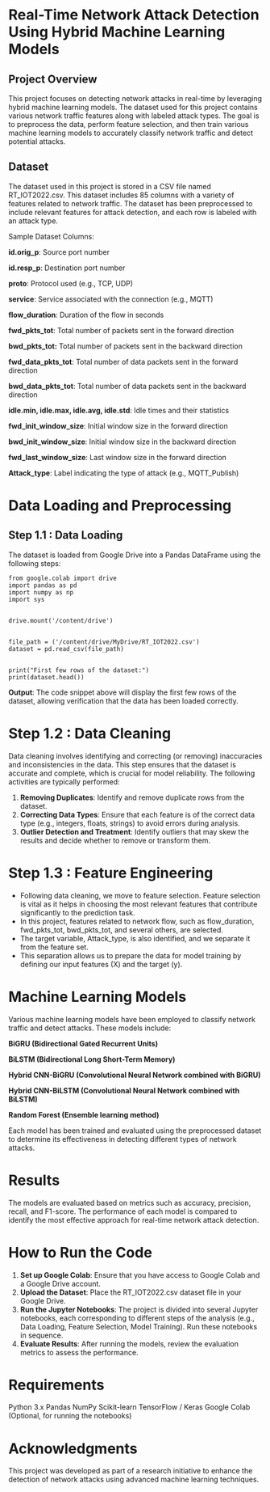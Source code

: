 

# Real-Time Network Attack Detection Using Hybrid Machine Learning Models

## Project Overview
This project focuses on detecting network attacks in real-time by leveraging hybrid machine learning models. The dataset used for this project contains various network traffic features along with labeled attack types. The goal is to preprocess the data, perform feature selection, and then train various machine learning models to accurately classify network traffic and detect potential attacks.

## Dataset
The dataset used in this project is stored in a CSV file named RT_IOT2022.csv. This dataset includes 85 columns with a variety of features related to network traffic. The dataset has been preprocessed to include relevant features for attack detection, and each row is labeled with an attack type.

Sample Dataset Columns:

**id.orig_p**: Source port number

**id.resp_p**: Destination port number

**proto**: Protocol used (e.g., TCP, UDP)

**service**: Service associated with the connection (e.g., MQTT)

**flow_duration**: Duration of the flow in seconds

**fwd_pkts_tot**: Total number of packets sent in the forward direction

**bwd_pkts_tot:** Total number of packets sent in the backward direction

**fwd_data_pkts_tot**: Total number of data packets sent in the forward direction

**bwd_data_pkts_tot**: Total number of data packets sent in the backward direction

**idle.min, idle.max, idle.avg, idle.std**: Idle times and their statistics

**fwd_init_window_size**: Initial window size in the forward direction

**bwd_init_window_size**: Initial window size in the backward direction

**fwd_last_window_size**: Last window size in the forward direction

**Attack_type**: Label indicating the type of attack (e.g., MQTT_Publish)



# Data Loading and Preprocessing

## Step 1.1 : Data Loading

The dataset is loaded from Google Drive into a Pandas DataFrame using the following steps:

```
from google.colab import drive
import pandas as pd
import numpy as np
import sys


drive.mount('/content/drive')


file_path = ('/content/drive/MyDrive/RT_IOT2022.csv')
dataset = pd.read_csv(file_path)


print("First few rows of the dataset:")
print(dataset.head())

```

**Output**: The code snippet above will display the first few rows of the dataset, allowing verification that the data has been loaded correctly.


# Step 1.2 : Data Cleaning
Data cleaning involves identifying and correcting (or removing) inaccuracies and inconsistencies in the data. This step ensures that the dataset is accurate and complete, which is crucial for model reliability. The following activities are typically performed:

1. **Removing Duplicates**: Identify and remove duplicate rows from the dataset.
2. **Correcting Data Types**: Ensure that each feature is of the correct data type (e.g., integers, floats, strings) to avoid errors during analysis.
3. **Outlier Detection and Treatment**: Identify outliers that may skew the results and decide whether to remove or transform them.

# Step 1.3 : Feature Engineering

* Following data cleaning, we move to feature selection. Feature selection is vital as it helps in choosing the most relevant features that contribute significantly to the prediction task. 
* In this project, features related to network flow, such as flow_duration, fwd_pkts_tot, bwd_pkts_tot, and several others, are selected. 
* The target variable, Attack_type, is also identified, and we separate it from the feature set. 
* This separation allows us to prepare the data for model training by defining our input features (X) and the target (y).


# Machine Learning Models
Various machine learning models have been employed to classify network traffic and detect attacks. These models include:

**BiGRU (Bidirectional Gated Recurrent Units)**

**BiLSTM (Bidirectional Long Short-Term Memory)**

**Hybrid CNN-BiGRU (Convolutional Neural Network combined with BiGRU)**

**Hybrid CNN-BiLSTM (Convolutional Neural Network combined with BiLSTM)**

**Random Forest (Ensemble learning method)**


Each model has been trained and evaluated using the preprocessed dataset to determine its effectiveness in detecting different types of network attacks.

# Results
The models are evaluated based on metrics such as accuracy, precision, recall, and F1-score. The performance of each model is compared to identify the most effective approach for real-time network attack detection.


# How to Run the Code
1. **Set up Google Colab**: Ensure that you have access to Google Colab and a Google Drive account.
2. **Upload the Dataset**: Place the RT_IOT2022.csv dataset file in your Google Drive.
3. **Run the Jupyter Notebooks**: The project is divided into several Jupyter notebooks, each corresponding to different steps of the analysis (e.g., Data Loading, Feature Selection, Model Training). Run these notebooks in sequence.
4. **Evaluate Results**: After running the models, review the evaluation metrics to assess the performance.

# Requirements
Python 3.x
Pandas
NumPy
Scikit-learn
TensorFlow / Keras
Google Colab (Optional, for running the notebooks)


# Acknowledgments
This project was developed as part of a research initiative to enhance the detection of network attacks using advanced machine learning techniques.
